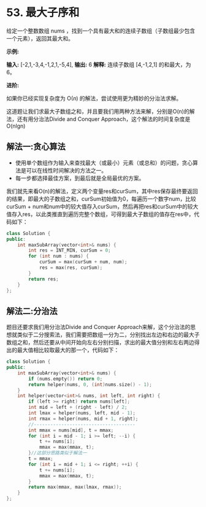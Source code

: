# 53. 最大子序和

给定一个整数数组 nums ，找到一个具有最大和的连续子数组（子数组最少包含一个元素），返回其最大和。

**示例:**

**输入:** [-2,1,-3,4,-1,2,1,-5,4], **输出:** 6 **解释:** 连续子数组 [4,-1,2,1] 的和最大，为 6。

**进阶:**

如果你已经实现复杂度为 O(*n*) 的解法，尝试使用更为精妙的分治法求解。

这道题让我们求最大子数组之和，并且要我们用两种方法来解，分别是O(n)的解法，还有用分治法Divide and Conquer Approach，这个解法的时间复杂度是O(nlgn)



## 解法一:贪心算法

- 使用单个数组作为输入来查找最大（或最小）元素（或总和）的问题，贪心算法是可以在线性时间解决的方法之一。
- 每一步都选择最佳方案，到最后就是全局最优的方案。

我们就先来看O(n)的解法，定义两个变量res和curSum，其中res保存最终要返回的结果，即最大的子数组之和，curSum初始值为0，每遍历一个数字num，比较curSum + num和num中的较大值存入curSum，然后再把res和curSum中的较大值存入res，以此类推直到遍历完整个数组，可得到最大子数组的值存在res中，代码如下：

```C++
class Solution {
public:
    int maxSubArray(vector<int>& nums) {
        int res = INT_MIN, curSum = 0;
        for (int num : nums) {
            curSum = max(curSum + num, num);
            res = max(res, curSum);
        }
        return res;
    }
};
```



## 解法二:分治法

题目还要求我们用分治法Divide and Conquer Approach来解，这个分治法的思想就类似于二分搜索法，我们需要把数组一分为二，分别找出左边和右边的最大子数组之和，然后还要从中间开始向左右分别扫描，求出的最大值分别和左右两边得出的最大值相比较取最大的那一个，代码如下：

```C++
class Solution {
public:
    int maxSubArray(vector<int>& nums) {
        if (nums.empty()) return 0;
        return helper(nums, 0, (int)nums.size() - 1);
    }
    int helper(vector<int>& nums, int left, int right) {
        if (left >= right) return nums[left];
        int mid = left + (right - left) / 2;
        int lmax = helper(nums, left, mid - 1);
        int rmax = helper(nums, mid + 1, right);
        //-------------------------------------
        int mmax = nums[mid], t = mmax;
        for (int i = mid - 1; i >= left; --i) {
            t += nums[i];
            mmax = max(mmax, t);
        }//这部分思路类似于解法一
        t = mmax;
        for (int i = mid + 1; i <= right; ++i) {
            t += nums[i];
            mmax = max(mmax, t);
        }
        return max(mmax, max(lmax, rmax));
    }
};
```

